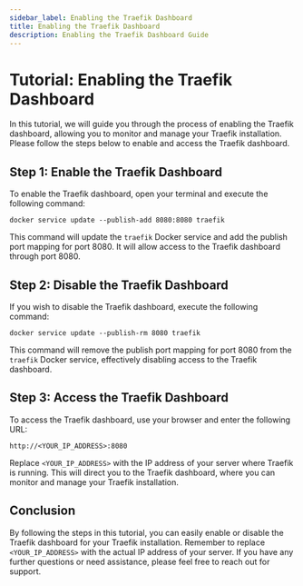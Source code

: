```yaml
---
sidebar_label: Enabling the Traefik Dashboard
title: Enabling the Traefik Dashboard
description: Enabling the Traefik Dashboard Guide
---
```


# Tutorial: Enabling the Traefik Dashboard

In this tutorial, we will guide you through the process of enabling the Traefik dashboard, allowing you to monitor and manage your Traefik installation. Please follow the steps below to enable and access the Traefik dashboard.

## Step 1: Enable the Traefik Dashboard

To enable the Traefik dashboard, open your terminal and execute the following command:

```shell
docker service update --publish-add 8080:8080 traefik
```

This command will update the `traefik` Docker service and add the publish port mapping for port 8080. It will allow access to the Traefik dashboard through port 8080.

## Step 2: Disable the Traefik Dashboard

If you wish to disable the Traefik dashboard, execute the following command:

```shell
docker service update --publish-rm 8080 traefik
```

This command will remove the publish port mapping for port 8080 from the `traefik` Docker service, effectively disabling access to the Traefik dashboard.

## Step 3: Access the Traefik Dashboard

To access the Traefik dashboard, use your browser and enter the following URL:

```
http://<YOUR_IP_ADDRESS>:8080
```

Replace `<YOUR_IP_ADDRESS>` with the IP address of your server where Traefik is running. This will direct you to the Traefik dashboard, where you can monitor and manage your Traefik installation.

## Conclusion

By following the steps in this tutorial, you can easily enable or disable the Traefik dashboard for your Traefik installation. Remember to replace `<YOUR_IP_ADDRESS>` with the actual IP address of your server. If you have any further questions or need assistance, please feel free to reach out for support.
